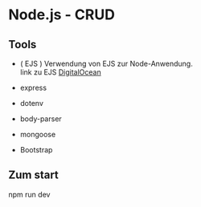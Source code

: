 # Node.js - CRUD

## Tools
- ( EJS ) Verwendung von EJS zur  Node-Anwendung. <br>
 link zu EJS [DigitalOcean](https://www.digitalocean.com/community/tutorials/how-to-use-ejs-to-template-your-node-application-de)
  
- express
- dotenv 
- body-parser
- mongoose
- Bootstrap

## Zum start
npm run dev